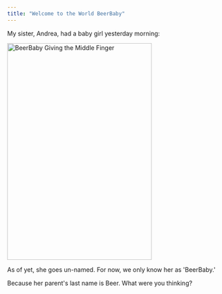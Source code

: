 ```yaml
---
title: "Welcome to the World BeerBaby"
---
```

<p>My sister, Andrea, had a baby girl yesterday morning:</p>
<p><a href="https://www.flickr.com/photos/lemon/4109325179/" class="tt-flickr tt-flickr-Medium" title="BeerBaby Giving the Middle Finger"><img class="alignnone" src="https://farm3.static.flickr.com/2790/4109325179_b1547044b4.jpg" alt="BeerBaby Giving the Middle Finger" width="334" height="500" /></a></p>
<p>As of yet, she goes un-named.  For now, we only know her as 'BeerBaby.'</p>
<p>Because her parent's last name is Beer.  What were you thinking?</p>
